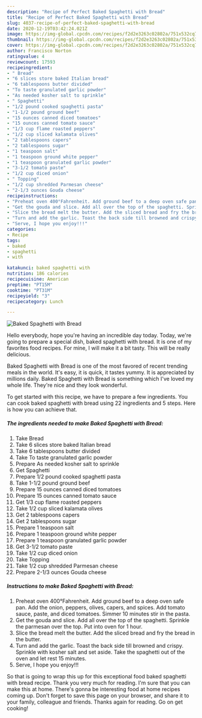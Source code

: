 ```yaml
---
description: "Recipe of Perfect Baked Spaghetti with Bread"
title: "Recipe of Perfect Baked Spaghetti with Bread"
slug: 4037-recipe-of-perfect-baked-spaghetti-with-bread
date: 2020-12-19T03:42:24.021Z
image: https://img-global.cpcdn.com/recipes/f2d2e3263c02802a/751x532cq70/baked-spaghetti-with-bread-recipe-main-photo.jpg
thumbnail: https://img-global.cpcdn.com/recipes/f2d2e3263c02802a/751x532cq70/baked-spaghetti-with-bread-recipe-main-photo.jpg
cover: https://img-global.cpcdn.com/recipes/f2d2e3263c02802a/751x532cq70/baked-spaghetti-with-bread-recipe-main-photo.jpg
author: Francisco Norton
ratingvalue: 4
reviewcount: 17593
recipeingredient:
- " Bread"
- "6 slices store baked Italian bread"
- "6 tablespoons butter divided"
- "To taste granulated garlic powder"
- "As needed kosher salt to sprinkle"
- " Spaghetti"
- "1/2 pound cooked spaghetti pasta"
- "1-1/2 pound ground beef"
- "15 ounces canned diced tomatoes"
- "15 ounces canned tomato sauce"
- "1/3 cup flame roasted peppers"
- "1/2 cup sliced kalamata olives"
- "2 tablespoons capers"
- "2 tablespoons sugar"
- "1 teaspoon salt"
- "1 teaspoon ground white pepper"
- "1 teaspoon granulated garlic powder"
- "3-1/2 tomato paste"
- "1/2 cup diced onion"
- " Topping"
- "1/2 cup shredded Parmesan cheese"
- "2-1/3 ounces Gouda cheese"
recipeinstructions:
- "Preheat oven 400°Fahrenheit. Add ground beef to a deep oven safe pan. Add the onion, peppers, olives, capers, and spices. Add tomato sauce, paste, and diced tomatoes. Simmer 10 minutes stir in the pasta."
- "Get the gouda and slice. Add all over the top of the spaghetti. Sprinkle the parmesan over the top. Put into oven for 1 hour."
- "Slice the bread melt the butter. Add the sliced bread and fry the bread in the butter."
- "Turn and add the garlic. Toast the back side till browned and crispy. Sprinkle with kosher salt and set aside. Take the spaghetti out of the oven and let rest 15 minutes."
- "Serve, I hope you enjoy!!!"
categories:
- Recipe
tags:
- baked
- spaghetti
- with

katakunci: baked spaghetti with 
nutrition: 186 calories
recipecuisine: American
preptime: "PT15M"
cooktime: "PT31M"
recipeyield: "3"
recipecategory: Lunch

---
```



![Baked Spaghetti with Bread](https://img-global.cpcdn.com/recipes/f2d2e3263c02802a/751x532cq70/baked-spaghetti-with-bread-recipe-main-photo.jpg)

Hello everybody, hope you're having an incredible day today. Today, we're going to prepare a special dish, baked spaghetti with bread. It is one of my favorites food recipes. For mine, I will make it a bit tasty. This will be really delicious.

Baked Spaghetti with Bread is one of the most favored of recent trending meals in the world. It's easy, it is quick, it tastes yummy. It is appreciated by millions daily. Baked Spaghetti with Bread is something which I've loved my whole life. They're nice and they look wonderful.




To get started with this recipe, we have to prepare a few ingredients. You can cook baked spaghetti with bread using 22 ingredients and 5 steps. Here is how you can achieve that.

<!--inarticleads1-->

##### The ingredients needed to make Baked Spaghetti with Bread:

1. Take  Bread
1. Take 6 slices store baked Italian bread
1. Take 6 tablespoons butter divided
1. Take To taste granulated garlic powder
1. Prepare As needed kosher salt to sprinkle
1. Get  Spaghetti
1. Prepare 1/2 pound cooked spaghetti pasta
1. Take 1-1/2 pound ground beef
1. Prepare 15 ounces canned diced tomatoes
1. Prepare 15 ounces canned tomato sauce
1. Get 1/3 cup flame roasted peppers
1. Take 1/2 cup sliced kalamata olives
1. Get 2 tablespoons capers
1. Get 2 tablespoons sugar
1. Prepare 1 teaspoon salt
1. Prepare 1 teaspoon ground white pepper
1. Prepare 1 teaspoon granulated garlic powder
1. Get 3-1/2 tomato paste
1. Take 1/2 cup diced onion
1. Take  Topping
1. Take 1/2 cup shredded Parmesan cheese
1. Prepare 2-1/3 ounces Gouda cheese




<!--inarticleads2-->

##### Instructions to make Baked Spaghetti with Bread:

1. Preheat oven 400°Fahrenheit. Add ground beef to a deep oven safe pan. Add the onion, peppers, olives, capers, and spices. Add tomato sauce, paste, and diced tomatoes. Simmer 10 minutes stir in the pasta.
1. Get the gouda and slice. Add all over the top of the spaghetti. Sprinkle the parmesan over the top. Put into oven for 1 hour.
1. Slice the bread melt the butter. Add the sliced bread and fry the bread in the butter.
1. Turn and add the garlic. Toast the back side till browned and crispy. Sprinkle with kosher salt and set aside. Take the spaghetti out of the oven and let rest 15 minutes.
1. Serve, I hope you enjoy!!!




So that is going to wrap this up for this exceptional food baked spaghetti with bread recipe. Thank you very much for reading. I'm sure that you can make this at home. There's gonna be interesting food at home recipes coming up. Don't forget to save this page on your browser, and share it to your family, colleague and friends. Thanks again for reading. Go on get cooking!
